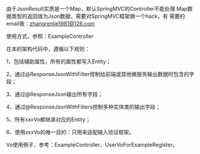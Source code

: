 由于JsonResult实质是一个Map，默认SpringMVC的Controller不能处理
Map数据类型的返回值为Json数据，需要对SpringMVC框架做一个hack，有
需要的email我：zhangrenjie1981@126.com

使用方式，参照：ExampleController

在本的架构代码中，遵循以下规则：

1、包括辅助属性，所有的属性都写入Entity；

2、通过@ResponseJsonWithFilter控制给前端或其他微服务输出数据时包含的字段；

3、通过@ResponseJson输出所有字段；

4、通过@ResponseJsonWithFilters控制多种实体类的输出字段；

5、所有xxxVo都继承对应的Entity；

6、使用xxxVo的唯一目的：只用来适配输入验证框架。

Vo使用例子，参考：ExampleController、UserVoForExampleRegister。